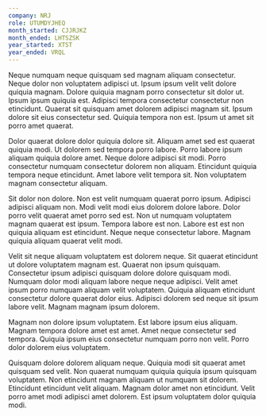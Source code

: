 ```yaml
---
company: NRJ
role: UTUMDYJHEQ
month_started: CJJRJKZ
month_ended: LHTSZSK
year_started: XTST
year_ended: VRQL
---
```


Neque numquam neque quisquam sed magnam aliquam consectetur. Neque dolor non voluptatem adipisci ut. Ipsum ipsum velit velit dolore quiquia magnam. Dolore quiquia magnam porro consectetur sit dolor ut. Ipsum ipsum quiquia est. Adipisci tempora consectetur consectetur non etincidunt. Quaerat sit quisquam amet dolorem adipisci magnam sit. Ipsum dolore sit eius consectetur sed. Quiquia tempora non est. Ipsum ut amet sit porro amet quaerat.

Dolor quaerat dolore dolor quiquia dolore sit. Aliquam amet sed est quaerat quiquia modi. Ut dolorem sed tempora porro labore. Porro labore ipsum aliquam quiquia dolore amet. Neque dolore adipisci sit modi. Porro consectetur numquam consectetur dolorem non aliquam. Etincidunt quiquia tempora neque etincidunt. Amet labore velit tempora sit. Non voluptatem magnam consectetur aliquam.

Sit dolor non dolore. Non est velit numquam quaerat porro ipsum. Adipisci adipisci aliquam non. Modi velit modi eius dolorem dolore labore. Dolor porro velit quaerat amet porro sed est. Non ut numquam voluptatem magnam quaerat est ipsum. Tempora labore est non. Labore est est non quiquia aliquam est etincidunt. Neque neque consectetur labore. Magnam quiquia aliquam quaerat velit modi.

Velit sit neque aliquam voluptatem est dolorem neque. Sit quaerat etincidunt ut dolore voluptatem magnam est. Quaerat non ipsum quisquam. Consectetur ipsum adipisci quisquam dolore dolore quisquam modi. Numquam dolor modi aliquam labore neque neque adipisci. Velit amet ipsum porro numquam aliquam velit voluptatem. Quiquia aliquam etincidunt consectetur dolore quaerat dolor eius. Adipisci dolorem sed neque sit ipsum labore velit. Magnam magnam ipsum dolorem.

Magnam non dolore ipsum voluptatem. Est labore ipsum eius aliquam. Magnam tempora dolore amet est amet. Amet neque consectetur sed tempora. Quiquia ipsum eius consectetur numquam porro non velit. Porro dolor dolorem eius voluptatem.

Quisquam dolore dolorem aliquam neque. Quiquia modi sit quaerat amet quisquam sed velit. Non quaerat numquam quiquia quiquia ipsum quisquam voluptatem. Non etincidunt magnam aliquam ut numquam sit dolorem. Etincidunt etincidunt velit aliquam. Magnam dolor amet non etincidunt. Velit porro amet modi adipisci amet dolorem. Est ipsum voluptatem dolor quiquia modi.
    
